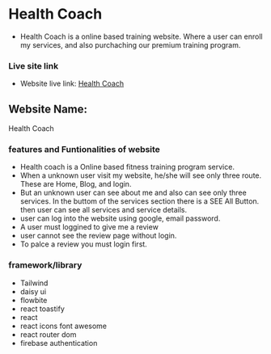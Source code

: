 # Health Coach
- Health Coach is a online based training website. Where a user can enroll my services, and also purchaching our premium training program.

### Live site link
- Website live link: [Health Coach](https://health-coach-83680.web.app/)

## Website Name: 
Health Coach

### features and Funtionalities of website
- Health coach is a Online based fitness training program service.<br/>
- When a unknown user visit my website, he/she will see only three route. These are Home, Blog, and login. <br/>
- But an unknown user can see about me and also can see only three services. In the buttom of the services section there is a SEE All Button. then user can see all services and service details. <br/>
- user can log into the website using google, email password. <br/>
- A user must loggined to give me a review <br/>
- user cannot see the review page without login. <br/>
- To palce a review you must login first.

### framework/library
- Tailwind
- daisy ui
- flowbite
- react toastify
- react
- react icons font awesome
- react router dom 
- firebase authentication  
